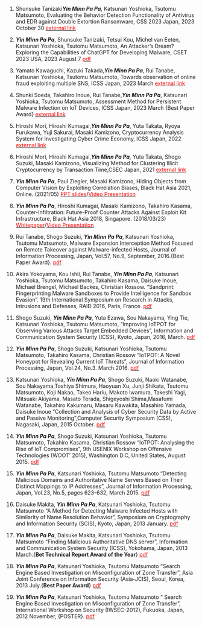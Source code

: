 <!---
---
title: "Paper Title Number 1"
collection: publications
permalink: /publication/2009-10-01-paper-title-number-1
excerpt: 'This paper is about the number 1. The number 2 is left for future work.'
date: 2009-10-01
venue: 'Journal 1'
paperurl: 'http://academicpages.github.io/files/paper1.pdf'
citation: 'Your Name, You. (2009). &quot;Paper Title Number 1.&quot; <i>Journal 1</i>. 1(1).'
---
--->
<ol>
<li><p>Shunsuke Tanizaki<strong><strong><em>Yin Minn Pa Pa</em></strong></strong>, Katsunari Yoshioka, Tsutomu Matsumoto, Evaluating the Behavior Detection Functionality of Antivirus and EDR against Double Extortion Ransomware, CSS 2023 Japan, 2023 October 30 <a href="https://www.iwsec.org/css/2023/"><span style="color:red">external link<span></a></p></li>  
<li><p><strong><strong><em>Yin Minn Pa Pa</em></strong></strong>, Shunsuke Tanizaki, Tetsui Kou, Michel van Eeten, Katsunari Yoshioka, Tsutomu Matsumoto, An Attacker’s Dream? Exploring the Capabilities of ChatGPT for Developing Malware, CSET 2023 USA, 2023 August 7  <a href="https://github.com/yinminnpapa/website_data/raw/master/papers/paper_18.pdf"><span style="color:red">pdf<span></a></p></li>
<li><p>Yamato Kawaguchi, Kazuki Takada,<strong><strong><em>Yin Minn Pa Pa</em></strong></strong>, Rui Tanabe, Katsunari Yoshioka, Tsutomu Matsumoto, Towards observation of online fraud exploiting multiple SNS, ICSS Japan, 2023 March <a href="https://ken.ieice.org/ken/paper/20230314nCsq/eng/"><span style="color:red">external link<span></a></p></li>  
<li><p>Shunki Soeda, Takahiro Inoue, Rui Tanabe,<strong><strong><em>Yin Minn Pa Pa</em></strong></strong>, Katsunari Yoshioka, Tsutomu Matsumoto, Assessment Method for Persistent Malware Infection on IoT Devices, ICSS Japan, 2023 March {Best Paper Award} <a href="https://ken.ieice.org/ken/paper/20230314GCqw/eng/"><span style="color:red">external link<span></a></p></li>  
<li><p>Hiroshi Mori, Hiroshi Kumagai,<strong><strong><em>Yin Minn Pa Pa</em></strong></strong>, Yuta Takata, Ryoya Furukawa, Yuji Sakurai, Masaki Kamizono, Cryptocurrency Analysis System for Investigating Cyber Crime Economy, ICSS Japan, 2022 <a href="https://ken.ieice.org/ken/paper/20220720oCkV/"><span style="color:red">external link<span></a></p></li>  
<li><p>Hiroshi Mori, Hiroshi Kumagai,<strong><strong><em>Yin Minn Pa Pa</em></strong></strong>, Yuta Takata, Shogo Suzuki, Masaki Kamizono, Visualizing Method for Clustering Illicit Cryptocurrency by Transaction Time,CSEC Japan, 2021 <a href="https://ipsj.ixsq.nii.ac.jp/ej/?action=pages_view_main&active_action=repository_view_main_item_detail&item_id=210142&item_no=1&page_id=13&block_id=8"><span style="color:red">external link<span></a></p></li>
<li><p><strong><strong><em>Yin Minn Pa Pa</em></strong></strong>, Paul Ziegler, Masaki Kamizono, Hiding Objects from Computer Vision by Exploiting Correlation Biases, Black Hat Asia 2021, Online. (2021/05) <a href="https://i.blackhat.com/asia-21/Thursday-Handouts/as-21-PaPa-Ziegler-Hiding-Objects-From-Computer-Vision-By-Exploiting-Correlation-Biases.pdf"><span style="color:red">PPT slides<span></a>/<a href="https://www.youtube.com/watch?v=Lfsc5TkJ07U"><span style="color:red">Video Presentation<span></a></p></li>
<li><p><strong><strong><em>Yin Minn Pa Pa</em></strong></strong>, Hiroshi Kumagai, Masaki Kamizono, Takahiro Kasama, Counter-Infiltration: Future-Proof Counter Attacks Against Exploit Kit Infrastructure, Black Hat Asia 2018, Singapore. (2018/03/23) <a href="https://github.com/yinminnpapa/website_data/raw/master/papers/asia-18-papa-Future-Proof Counter Attacks Against Exploit Kit Infrastructure-WP.pdf"><span style="color:red">Whitepaper<span></a>/<a href="https://www.youtube.com/watch?v=jATsubShSv4"><span style="color:red">Video Presentation<span></a></p></li>
<li><p>Rui Tanabe, Shogo Suzuki, <strong><strong><em>Yin Minn Pa Pa</em></strong></strong>, Katsunari Yoshioka, Tsutomu Matsumoto, Malware Expansion Interception Method Focused on Remote Takeover against Malware-infected Hosts, Journal of Information Processing, Japan, Vol.57, No.9, September, 2016.{Best Paper Award}.  <a href="https://ipsj.ixsq.nii.ac.jp/ej/index.php?active_action=repository_view_main_item_detail&amp;page_id=13&amp;block_id=8&amp;item_id=174669&amp;item_no=1"><span style="color:red">pdf<span></a></p></li>
<li><p>Akira Yokoyama, Kou Ishii, Rui Tanabe, <strong><strong><em>Yin Minn Pa Pa</em></strong></strong>, Katsunari Yoshioka, Tsutomu Matsumoto, Takahiro Kasama, Daisuke Inoue, Michael Brengel, Michael Backes, Christian Rossow. &ldquo;Sandprint: Fingerprinting Malware Sandboxes to Provide Intelligence for Sandbox Evasion&rdquo;. 19th International Symposium on Research in Attacks, Intrusions and Defenses, RAID 2016, Paris, France.  <a href="https://github.com/yinminnpapa/website_data/raw/master/papers/paper_10.pdf"><span style="color:red">pdf<span></a></p></li>
<li><p>Shogo Suzuki, <strong><strong><em>Yin Minn Pa Pa</em></strong></strong>, Yuta Ezawa, Sou Nakayama, Ying Tie, Katsunari Yoshioka, Tsutomu Matsumoto, &ldquo;Improving IoTPOT for Observing Various Attacks Target Embedded Devices&rdquo;, Information and Communication System Security (ICSS), Kyoto, Japan, 2016, March.  <a href="https://github.com/yinminnpapa/website_data/raw/master/papers/paper_9.pdf"><span style="color:red">pdf<span></a></p></li>
<li><p><strong><strong><em>Yin Minn Pa Pa</em></strong></strong>, Shogo Suzuki, Katsunari Yoshioka, Tsutomu Matsumoto, Takahiro Kasama, Christian Rossow “IoTPOT: A Novel Honeypot for Revealing Current IoT Threats”, Journal of Information Processing, Japan, Vol.24, No.3. March 2016.  <a href="https://github.com/yinminnpapa/website_data/raw/master/papers/paper_8.pdf"><span style="color:red">pdf<span></a></p></li>
<li><p>Katsunari Yoshioka, <strong><strong><em>Yin Minn Pa Pa</em></strong></strong>, Shogo Suzuki, Naoki Watanabe, Sou Nakayama,Toshiya Shimura, Haoyuan Xu, Junji Shikata, Tsutomu Matsumoto, Koji Nakao, Takeo Hariu, Makoto Iwamura, Takeshi Yagi, Mitsuaki Akiyama, Masato Terada, Shigeyoshi Shima,Masafumi Watanabe, Takahiro Kakumaru, Masaru Kawakita, Masahiro Yamada, Daisuke Inoue “Collection and Analysis of Cyber Security Data by Active and Passive Monitoring”,Computer Security Symposium (CSS), Nagasaki, Japan, 2015 October.  <a href="https://github.com/yinminnpapa/website_data/raw/master/papers/paper_7.pdf"><span style="color:red">pdf<span></a></p></li>
<li><p><strong><strong><em>Yin Minn Pa Pa</em></strong></strong>, Shogo Suzuki, Katsunari Yoshioka, Tsutomu Matsumoto, Takahiro Kasama, Christian Rossow “IoTPOT: Analysing the Rise of IoT Compromises”, 9th USENIX Workshop on Offensive Technologies (WOOT’ 2015), Washington D.C, United States, August 2015.  <a href="https://github.com/yinminnpapa/website_data/raw/master/papers/paper_6.pdf"><span style="color:red">pdf<span></a></p></li>
<li><p><strong><strong><em>Yin Minn Pa Pa</em></strong></strong>, Katsunari Yoshioka, Tsutomu Matsumoto “Detecting Malicious Domains and Authoritative Name Servers Based on Their Distinct Mappings to IP Addresses”, Journal of Information Processing, Japan, Vol.23, No.5, pages 623-632, March 2015.  <a href="https://github.com/yinminnpapa/website_data/raw/master/papers/paper_5.pdf"><span style="color:red">pdf<span></a></p></li>
<li><p>Daisuke Makita, <strong><strong><em>Yin Minn Pa Pa</em></strong></strong>, Katsunari Yoshioka, Tsutomu Matsumoto “A Method for Detecting Malware Infected Hosts with Similarity of Name Resolution Behavior”, Symposium on Cryptography and Information Security (SCIS), Kyoto, Japan, 2013 January.  <a href="https://github.com/yinminnpapa/website_data/raw/master/papers/paper_4.pdf"><span style="color:red">pdf<span></a></p></li>
<li><p><strong><strong><em>Yin Minn Pa Pa</em></strong></strong>, Daisuke Makita, Katsunari Yoshioka, Tsutomu Matsumoto “Finding Malicious Authoritative DNS server”, Information and Communication System Security (ICSS), Yokohama, Japan, 2013 March.{<strong>Bet Technical Report Award of the Year</strong>}  <a href="https://github.com/yinminnpapa/website_data/raw/master/papers/paper_3.pdf"><span style="color:red">pdf<span></a></p></li>
<li><p><strong><strong><em>Yin Minn Pa Pa</em></strong></strong>, Katsunari Yoshioka, Tsutomu Matsumoto &ldquo;Search Engine Based Investigation on Misconfiguration of Zone Transfer”, Asia Joint Conference on Information Security (Asia-JCIS), Seoul, Korea, 2013 July.{<strong>Best Paper Award</strong>}  <a href="https://github.com/yinminnpapa/website_data/raw/master/papers/paper_2.pdf"><span style="color:red">pdf<span></a></p></li>
<li><p><strong><strong><em>Yin Minn Pa Pa</em></strong></strong>, Katsunari Yoshioka, Tsutomu Matsumoto “ Search Engine Based Investigation on Misconfiguration of Zone Transfer”, International Workshop on Security (IWSEC-2012), Fukuoka, Japan, 2012 November, {POSTER}.  <a href="https://github.com/yinminnpapa/website_data/raw/master/papers/paper_1.pdf"><span style="color:red">pdf<span></a></p></li>
</ol>